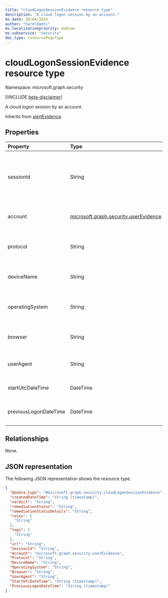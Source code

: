 ```yaml
---
title: "cloudLogonSessionEvidence resource type"
description: "A cloud logon session by an account."
ms.date: 30/04/2024
author: "hareldamti"
ms.localizationpriority: medium
ms.subservice: "security"
doc_type: resourcePageType
---
```


# cloudLogonSessionEvidence resource type

Namespace: microsoft.graph.security

[!INCLUDE [beta-disclaimer](../../includes/beta-disclaimer.md)]

A cloud logon session by an account.

Inherits from [alertEvidence](../resources/security-alertevidence.md).

## Properties
| Property  | Type |Description|
|:----------|:-------|:---|
| sessionId | String| The session id for the account reported in the alert, e.g. 177997dc-5cba-435a-abdd-2bab21926d00 | 
| account| [microsoft.graph.security.userEvidence](security-userevidence.md) | The Account associated with the logon session|
| protocol  | String| The auth protocol that is used in this session, if known|
| deviceName| String| The friendly name of the device, if known  |
| operatingSystem  | String| The operating system that the device is running, if known|
| browser| String | The browser that is used for the logon, if known |
| userAgent  | String | The user agent that is used for the logon, if known |
| startUtcDateTime | DateTime| The session start time, if known  |
| previousLogonDateTime | DateTime| The previous logon time for this account, if known  |

## Relationships
None.

## JSON representation
The following JSON representation shows the resource type.
<!-- {
  "blockType": "resource",
  "@odata.type": "microsoft.graph.security.cloudLogonSessionEvidence"
}
-->
``` json
{
  "@odata.type": "#microsoft.graph.security.cloudLogonSessionEvidence",
  "createdDateTime": "String (timestamp)",
  "verdict": "String",
  "remediationStatus": "String",
  "remediationStatusDetails": "String",
  "roles": [
    "String"
  ],
  "tags": [
    "String"
  ],
  "url": "String",
  "SessionId": "String",
  "Account": "microsoft.graph.security.userEvidence",
  "Protocol": "String",
  "DeviceName": "String",
  "OperatingSystem": "String",
  "Browser": "String",
  "UserAgent": "String",
  "StartUtcDateTime": "String (timestamp)",
  "PreviousLogonDateTime": "String (timestamp)"
}
```